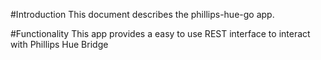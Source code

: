 #Introduction
This document describes the phillips-hue-go app.

#Functionality
This app provides a easy to use REST interface to interact with Phillips Hue Bridge 


